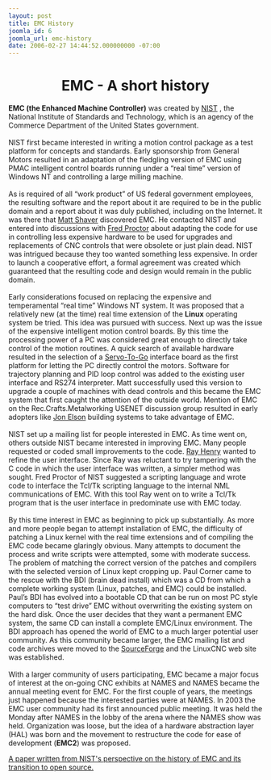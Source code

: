```yaml
---
layout: post
title: EMC History
joomla_id: 6
joomla_url: emc-history
date: 2006-02-27 14:44:52.000000000 -07:00
---
```

<h1 align="center">EMC - A short history </h1> <p><strong>EMC (the Enhanced Machine Controller)</strong> was created by <a title="Nist" href="http://www.nist.gov/">NIST</a> , the National Institute of Standards and Technology, which is an agency of the Commerce Department of the United States government.<br /> <br /> NIST first became interested in writing a motion control package as a test platform for concepts and standards. Early sponsorship from General Motors resulted in an adaptation of the fledgling version of EMC using PMAC intelligent control boards running under a &ldquo;real time&rdquo; version of Windows NT and controlling a large milling machine.<br /> <br /> As is required of all &ldquo;work product&rdquo; of US federal government employees, the resulting software and the report about it are required to be in the public domain and a report about it was duly published, including on the Internet. It was there that <u>Matt Shaver</u> discovered EMC. He contacted NIST and entered into discussions with <u>Fred Proctor</u> about adapting the code for use in controlling less expensive hardware to be used for upgrades and replacements of CNC controls that were obsolete or just plain dead. NIST was intrigued because they too wanted something less expensive. In order to launch a cooperative effort, a formal agreement was created which guaranteed that the resulting code and design would remain in the public domain.<br /> <br /> Early considerations focused on replacing the expensive and temperamental &ldquo;real time&rdquo; Windows NT system. It was proposed that a relatively new (at the time) real time extension of the <strong>Linux</strong> operating system be tried. This idea was pursued with success. Next up was the issue of the expensive intelligent motion control boards. By this time the processing power of a PC was considered great enough to directly take control of the motion routines. A quick search of available hardware resulted in the selection of a <a target="_blank" href="http://www.servotogo.com/">Servo-To-Go</a> interface board as the first platform for letting the PC directly control the motors. Software for trajectory planning and PID loop control was added to the existing user interface and RS274 interpreter. Matt successfully used this version to upgrade a couple of machines with dead controls and this became the EMC system that first caught the attention of the outside world. Mention of EMC on the Rec.Crafts.Metalworking USENET discussion group resulted in early adopters like <u>Jon Elson</u> building systems to take advantage of EMC.<br /> <br /> NIST set up a mailing list for people interested in EMC. As time went on, others outside NIST became interested in improving EMC. Many people requested or coded small improvements to the code. <u>Ray Henry</u> wanted to refine the user interface. Since Ray was reluctant to try tampering with the C code in which the user interface was written, a simpler method was sought. Fred Proctor of NIST suggested a scripting language and wrote code to interface the Tcl/Tk scripting language to the internal NML communications of EMC. With this tool Ray went on to write a Tcl/Tk program that is the user interface in predominate use with EMC today.<br /> <br /> By this time interest in EMC as beginning to pick up substantially. As more and more people began to attempt installation of EMC, the difficulty of patching a Linux kernel with the real time extensions and of compiling the EMC code became glaringly obvious. Many attempts to document the process and write scripts were attempted, some with moderate success. The problem of matching the correct version of the patches and compilers with the selected version of Linux kept cropping up. Paul Corner came to the rescue with the BDI (brain dead install) which was a CD from which a complete working system (Linux, patches, and EMC) could be installed. Paul&rsquo;s BDI has evolved into a bootable CD that can be run on most PC style computers to &ldquo;test drive&rdquo; EMC without overwriting the existing system on the hard disk. Once the user decides that they want a permanent EMC system, the same CD can install a complete EMC/Linux environment. The BDI approach has opened the world of EMC to a much larger potential user community. As this community became larger, the EMC mailing list and code archives were moved to the <a target="_blank" href="http://www.sourceforge.net/projects/emc/">SourceForge</a>  and the LinuxCNC web site was established.<br /> <br /> With a larger community of users participating, EMC became a major focus of interest at the on-going CNC exhibits at NAMES and NAMES became the annual meeting event for EMC. For the first couple of years, the meetings just happened because the interested parties were at NAMES. In 2003 the EMC user community had its first announced public meeting. It was held the Monday after NAMES in the lobby of the arena where the NAMES show was held. Organization was loose, but the idea of a hardware abstraction layer (HAL) was born and the movement to restructure the code for ease of development (<strong>EMC2</strong>) was proposed.<br /> </p>

<a href="http://www.isd.mel.nist.gov/documents/shackleford/4191_05.pdf">A paper written from NIST's perspective on the history of EMC and its transition to open source.</a>
